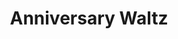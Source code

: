 ---
title: Anniversary Waltz
layout: shows
featured_image: 
featured_image_caption: 
featured_image_attr:
category: comedy
show_details:
- Playwright: Jerome Chodorov and Joseph Fields
- Genre: Comedy
- Premiere: 1954-04-07
- Theatre: Broadhusrt Theatre, New York City
- Subject: Domestic discord 
- Setting: Living room of the Walters New York City apartment in the 1950s 
---